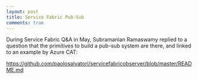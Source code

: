 ```yaml
---
layout: post
title: Service Fabric Pub-Sub
comments: true
---
```

During Service Fabric Q&A in May, Subramanian Ramaswamy replied to a question that the primitives to build a pub-sub system are there, and linked to an example by Azure CAT:

https://github.com/paolosalvatori/servicefabricobserver/blob/master/README.md

